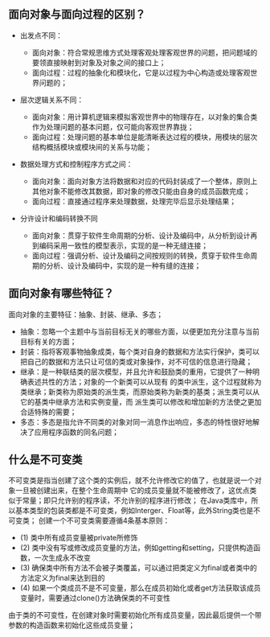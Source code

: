 ## 面向对象与面向过程的区别？
- 出发点不同：
	- 面向对象：符合常规思维方式处理客观处理客观世界的问题，把问题域的要领直接映射到对象及对象之间的接口上；
	- 面向过程：过程的抽象化和模块化，它是以过程为中心构造或处理客观世界问题的；

- 层次逻辑关系不同：
	- 面向对象：用计算机逻辑来模拟客观世界中的物理存在，以对象的集合类作为处理问题的基本问题，仅可能向客观世界靠拢；
	- 面向过程：处理问题的基本单位是能清晰表达过程的模块，用模块的层次结构概括模块或模块间的关系与功能；

- 数据处理方式和控制程序方式之间：
	- 面向对象：面向对象方法将数据和对应的代码封装成了一个整体，原则上其他对象不能修改其数据，即对象的修改只能由自身的成员函数完成；
	- 面向过程：直接通过程序来处理数据，处理完毕后显示处理结果；

- 分许设计和编码转换不同
	- 面向对象：贯穿于软件生命周期的分析、设计及编码中，从分析到设计再到编码采用一致性的模型表示，实现的是一种无缝连接；
	- 面向过程：强调分析、设计及编码之间按规则的转换，贯穿于软件生命周期的分析、设计及编码中，实现的是一种有缝的连接；

## 面向对象有哪些特征？

面向对象的主要特征：抽象、封装、继承、多态；
- 抽象：忽略一个主题中与当前目标无关的哪些方面，以便更加充分注意与当前目标有关的方面；
- 封装：指将客观事物抽象成类，每个类对自身的数据和方法实行保护，类可以把自己的数据和方法只让可信的类或对象操作，对不可信的信息进行隐藏；
- 继承：是一种联结类的层次模型，并且允许和鼓励类的重用，它提供了一种明确表述共性的方法；对象的一个新类可以从现有
					 的类中派生，这个过程就称为类继承；新类称为原始类的派生类，而原始类称为新类的基类；派生类可以从它的基类中继承方法和实例变量，而
					 派生类可以修改和增加新的方法使之更加合适特殊的需要；
- 多态：多态是指允许不同类的对象对同一消息作出响应，多态的特性很好地解决了应用程序函数的同名问题；


## 什么是不可变类

不可变类是指当创建了这个类的实例后，就不允许修改它的值了，也就是说一个对象一旦被创建出来，在整个生命周期中
它的成员变量就不能被修改了，这优点类似于常量；即只允许别的程序读，不允许别的程序进行修改；
	在Java类库中，所以基本类型的包装类都是不可变类，例如Interger、Float等，此外String类也是不可变类；
	创建一个不可变类需要遵循4条基本原则：
	
- (1) 类中所有成员变量被private所修饰
- (2) 类中没有写或修改成员变量的方法，例如getting和setting，只提供构造函数，一次生成永不改变
- (3) 确保类中所有方法不会被子类覆盖，可以通过把类定义为final或者类中的方法定义为final来达到目的
- (4) 如果一个类成员不是不可变量，那么在成员初始化或者get方法获取该成员变量时，需要通过clone()方法确保类的不可变性

由于类的不可变性，在创建对象时需要初始化所有成员变量，因此最后提供一个带参数的构造函数来初始化这些成员变量；


